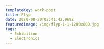 ```yaml
---
templateKey: work-post
title: Flyp
date: 2020-08-20T02:41:42.969Z
featuredimage: /img/flyp-1-1-1200x800.jpg
tags:
  - Exhibition
  - Electronics
---
```

